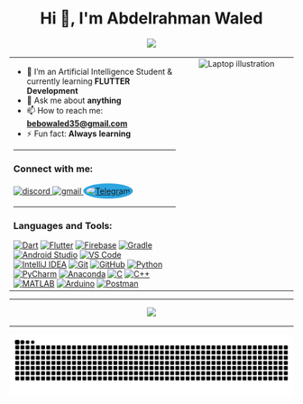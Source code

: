 <h1 align="center">Hi 👋, I'm Abdelrahman Waled</h1> 

<p align='center'> 
  <img src="https://readme-typing-svg.herokuapp.com?color=%2336BCF7&size=25&center=true&vCenter=true&width=433&height=75&lines=Mobile+Applications+Developer;">
</p> 

<table>
<tr>
<td valign="top" width="60%">

- 🌱 I’m an Artificial Intelligence Student & currently learning **FLUTTER Development**  
- 💬 Ask me about **anything**  
- 📫 How to reach me: **[bebowaled35@gmail.com](mailto:bebowaled35@gmail.com)**  
- ⚡ Fun fact: **Always learning**  

---

<h3 align="left">Connect with me:</h3>
<div align="left"> 
  <a href="https://discord.com/channels/@me/" target="_blank" rel="noreferrer"> <img src="https://skillicons.dev/icons?i=discord&theme=dark" width="36" height="36" alt="discord" /> </a> 
  <a href="mailto:bebowaled35@gmail.com" target="_blank" rel="noreferrer"> <img src="https://skillicons.dev/icons?i=gmail&theme=dark" width="36" height="36" alt="gmail" /> </a> 
  <a href="https://t.me/abdowaled20011113" target="_blank" rel="noreferrer"> <img src="https://upload.wikimedia.org/wikipedia/commons/8/82/Telegram_logo.svg" alt="Telegram" width="36" height="36" style="border-radius: 50%; background-color: #2CA5E0; padding: 5px;" /> </a> 
</div>

---

<h3 align="left">Languages and Tools:</h3>
<div align="left"> 
  <a href="https://dart.dev/" target="_blank" rel="noreferrer"><img src="https://skillicons.dev/icons?i=dart&theme=dark" width="36" height="36" alt="Dart" /></a>
  <a href="https://flutter.dev/" target="_blank" rel="noreferrer"><img src="https://skillicons.dev/icons?i=flutter&theme=dark" width="36" height="36" alt="Flutter" /></a>
  <a href="https://firebase.google.com/" target="_blank" rel="noreferrer"><img src="https://skillicons.dev/icons?i=firebase&theme=dark" width="36" height="36" alt="Firebase" /></a>
  <a href="https://gradle.org/" target="_blank" rel="noreferrer"><img src="https://skillicons.dev/icons?i=gradle&theme=dark" width="36" height="36" alt="Gradle" /></a>
  <a href="https://developer.android.com/studio" target="_blank" rel="noreferrer"><img src="https://skillicons.dev/icons?i=androidstudio&theme=dark" width="36" height="36" alt="Android Studio" /></a>
  <a href="https://code.visualstudio.com/" target="_blank" rel="noreferrer"><img src="https://skillicons.dev/icons?i=vscode&theme=dark" width="36" height="36" alt="VS Code" /></a>
  <a href="https://www.jetbrains.com/idea/" target="_blank" rel="noreferrer"><img src="https://skillicons.dev/icons?i=idea&theme=dark" width="36" height="36" alt="IntelliJ IDEA" /></a>
  <a href="https://git-scm.com/" target="_blank" rel="noreferrer"><img src="https://skillicons.dev/icons?i=git&theme=dark" width="36" height="36" alt="Git" /></a>
  <a href="https://github.com/" target="_blank" rel="noreferrer"><img src="https://skillicons.dev/icons?i=github&theme=dark" width="36" height="36" alt="GitHub" /></a>
  <a href="https://www.python.org/" target="_blank" rel="noreferrer"><img src="https://skillicons.dev/icons?i=python&theme=dark" width="36" height="36" alt="Python" /></a>
  <a href="https://www.jetbrains.com/pycharm/" target="_blank" rel="noreferrer"><img src="https://skillicons.dev/icons?i=pycharm&theme=dark" width="36" height="36" alt="PyCharm" /></a>
  <a href="https://www.anaconda.com/" target="_blank" rel="noreferrer"><img src="https://skillicons.dev/icons?i=anaconda&theme=dark" width="36" height="36" alt="Anaconda" /></a>
  <a href="https://www.cprogramming.com/" target="_blank" rel="noreferrer"><img src="https://skillicons.dev/icons?i=c&theme=dark" width="36" height="36" alt="C" /></a>
  <a href="https://isocpp.org/" target="_blank" rel="noreferrer"><img src="https://skillicons.dev/icons?i=cpp&theme=dark" width="36" height="36" alt="C++" /></a>
  <a href="https://www.mathworks.com/products/matlab.html" target="_blank" rel="noreferrer"><img src="https://skillicons.dev/icons?i=matlab&theme=dark" width="36" height="36" alt="MATLAB" /></a>
  <a href="https://www.arduino.cc/" target="_blank" rel="noreferrer"><img src="https://skillicons.dev/icons?i=arduino&theme=dark" width="36" height="36" alt="Arduino" /></a>
  <a href="https://www.postman.com/" target="_blank" rel="noreferrer"><img src="https://skillicons.dev/icons?i=postman&theme=dark" width="36" height="36" alt="Postman" /></a>
</div>

</td>

<td valign="top" width="40%" align="center">
  <img src="https://raw.githubusercontent.com/sanjay-kv/sanjay-kv/main/Assets/illustration.png" alt="Laptop illustration" width="300"/>
</td>
</tr>
</table>

---

<div align="center"> 
  <img src="https://profile-counter.glitch.me/AbdelrahmanWaled/count.svg" /> 
</div> 

---

<picture> 
  <source media="(prefers-color-scheme: dark)" srcset="https://raw.githubusercontent.com/huiishan99/huiishan99/output/github-contribution-grid-snake-dark.svg">
  <source media="(prefers-color-scheme: light)" srcset="https://raw.githubusercontent.com/huiishan99/huiishan99/output/github-contribution-grid-snake.svg">
  <img alt="GitHub contribution grid snake animation" src="https://raw.githubusercontent.com/huiishan99/huiishan99/output/github-contribution-grid-snake.svg"> 
</picture>
